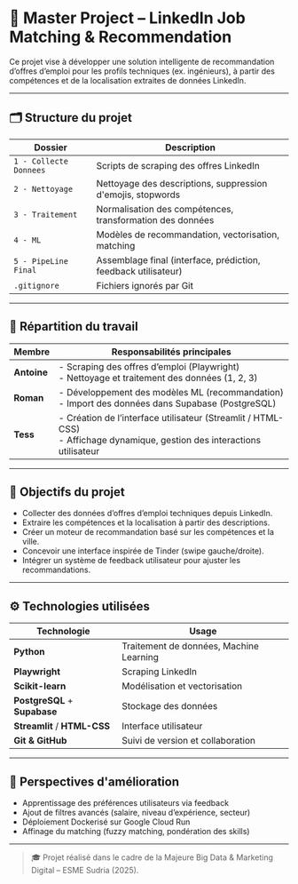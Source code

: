 # 💼 Master Project – LinkedIn Job Matching & Recommendation

Ce projet vise à développer une solution intelligente de recommandation d’offres d’emploi pour les profils techniques (ex. ingénieurs), à partir des compétences et de la localisation extraites de données LinkedIn.

---

## 🗂️ Structure du projet

| Dossier                     | Description |
|----------------------------|-------------|
| `1 - Collecte Donnees`     | Scripts de scraping des offres LinkedIn |
| `2 - Nettoyage`            | Nettoyage des descriptions, suppression d'emojis, stopwords |
| `3 - Traitement`           | Normalisation des compétences, transformation des données |
| `4 - ML`                   | Modèles de recommandation, vectorisation, matching |
| `5 - PipeLine Final`       | Assemblage final (interface, prédiction, feedback utilisateur) |
| `.gitignore`               | Fichiers ignorés par Git |

---

## 👥 Répartition du travail

| Membre   | Responsabilités principales |
|----------|-----------------------------|
| **Antoine** | - Scraping des offres d’emploi (Playwright)<br>- Nettoyage et traitement des données (1, 2, 3) |
| **Roman**   | - Développement des modèles ML (recommandation)<br>- Import des données dans Supabase (PostgreSQL) |
| **Tess**    | - Création de l’interface utilisateur (Streamlit / HTML-CSS)<br>- Affichage dynamique, gestion des interactions utilisateur |

---

## 🎯 Objectifs du projet

- Collecter des données d’offres d’emploi techniques depuis LinkedIn.
- Extraire les compétences et la localisation à partir des descriptions.
- Créer un moteur de recommandation basé sur les compétences et la ville.
- Concevoir une interface inspirée de Tinder (swipe gauche/droite).
- Intégrer un système de feedback utilisateur pour ajuster les recommandations.

---

## ⚙️ Technologies utilisées

| Technologie | Usage |
|-------------|-------|
| **Python** | Traitement de données, Machine Learning |
| **Playwright** | Scraping LinkedIn |
| **Scikit-learn** | Modélisation et vectorisation |
| **PostgreSQL** + **Supabase** | Stockage des données |
| **Streamlit** / **HTML-CSS** | Interface utilisateur |
| **Git & GitHub** | Suivi de version et collaboration |

---

## 🚀 Perspectives d'amélioration

- Apprentissage des préférences utilisateurs via feedback
- Ajout de filtres avancés (salaire, niveau d’expérience, secteur)
- Déploiement Dockerisé sur Google Cloud Run
- Affinage du matching (fuzzy matching, pondération des skills)

---

> 🎓 Projet réalisé dans le cadre de la Majeure Big Data & Marketing Digital – ESME Sudria (2025).
